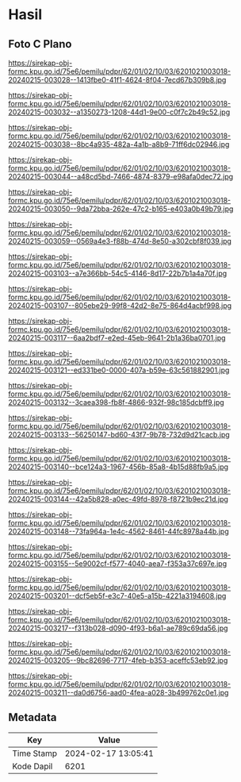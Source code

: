 # Hasil

## Foto C Plano

https://sirekap-obj-formc.kpu.go.id/75e6/pemilu/pdpr/62/01/02/10/03/6201021003018-20240215-003028--1413fbe0-41f1-4624-8f04-7ecd67b309b8.jpg

https://sirekap-obj-formc.kpu.go.id/75e6/pemilu/pdpr/62/01/02/10/03/6201021003018-20240215-003032--a1350273-1208-44d1-9e00-c0f7c2b49c52.jpg

https://sirekap-obj-formc.kpu.go.id/75e6/pemilu/pdpr/62/01/02/10/03/6201021003018-20240215-003038--8bc4a935-482a-4a1b-a8b9-71ff6dc02946.jpg

https://sirekap-obj-formc.kpu.go.id/75e6/pemilu/pdpr/62/01/02/10/03/6201021003018-20240215-003044--a48cd5bd-7466-4874-8379-e98afa0dec72.jpg

https://sirekap-obj-formc.kpu.go.id/75e6/pemilu/pdpr/62/01/02/10/03/6201021003018-20240215-003050--9da72bba-262e-47c2-b165-e403a0b49b79.jpg

https://sirekap-obj-formc.kpu.go.id/75e6/pemilu/pdpr/62/01/02/10/03/6201021003018-20240215-003059--0569a4e3-f88b-474d-8e50-a302cbf8f039.jpg

https://sirekap-obj-formc.kpu.go.id/75e6/pemilu/pdpr/62/01/02/10/03/6201021003018-20240215-003103--a7e366bb-54c5-4146-8d17-22b7b1a4a70f.jpg

https://sirekap-obj-formc.kpu.go.id/75e6/pemilu/pdpr/62/01/02/10/03/6201021003018-20240215-003107--805ebe29-99f8-42d2-8e75-864d4acbf998.jpg

https://sirekap-obj-formc.kpu.go.id/75e6/pemilu/pdpr/62/01/02/10/03/6201021003018-20240215-003117--6aa2bdf7-e2ed-45eb-9641-2b1a36ba0701.jpg

https://sirekap-obj-formc.kpu.go.id/75e6/pemilu/pdpr/62/01/02/10/03/6201021003018-20240215-003121--ed331be0-0000-407a-b59e-63c561882901.jpg

https://sirekap-obj-formc.kpu.go.id/75e6/pemilu/pdpr/62/01/02/10/03/6201021003018-20240215-003132--3caea398-fb8f-4866-932f-98c185dcbff9.jpg

https://sirekap-obj-formc.kpu.go.id/75e6/pemilu/pdpr/62/01/02/10/03/6201021003018-20240215-003133--56250147-bd60-43f7-9b78-732d9d21cacb.jpg

https://sirekap-obj-formc.kpu.go.id/75e6/pemilu/pdpr/62/01/02/10/03/6201021003018-20240215-003140--bce124a3-1967-456b-85a8-4b15d88fb9a5.jpg

https://sirekap-obj-formc.kpu.go.id/75e6/pemilu/pdpr/62/01/02/10/03/6201021003018-20240215-003144--42a5b828-a0ec-49fd-8978-f8721b9ec21d.jpg

https://sirekap-obj-formc.kpu.go.id/75e6/pemilu/pdpr/62/01/02/10/03/6201021003018-20240215-003148--73fa964a-1e4c-4562-8461-44fc8978a44b.jpg

https://sirekap-obj-formc.kpu.go.id/75e6/pemilu/pdpr/62/01/02/10/03/6201021003018-20240215-003155--5e9002cf-f577-4040-aea7-f353a37c697e.jpg

https://sirekap-obj-formc.kpu.go.id/75e6/pemilu/pdpr/62/01/02/10/03/6201021003018-20240215-003201--dcf5eb5f-e3c7-40e5-a15b-4221a3194608.jpg

https://sirekap-obj-formc.kpu.go.id/75e6/pemilu/pdpr/62/01/02/10/03/6201021003018-20240215-003217--f313b028-d090-4f93-b6a1-ae789c69da56.jpg

https://sirekap-obj-formc.kpu.go.id/75e6/pemilu/pdpr/62/01/02/10/03/6201021003018-20240215-003205--9bc82696-7717-4feb-b353-aceffc53eb92.jpg

https://sirekap-obj-formc.kpu.go.id/75e6/pemilu/pdpr/62/01/02/10/03/6201021003018-20240215-003211--da0d6756-aad0-4fea-a028-3b499762c0e1.jpg


## Metadata

| Key        | Value               |
| ---------- | ------------------- |
| Time Stamp | 2024-02-17 13:05:41 |
| Kode Dapil | 6201                |



